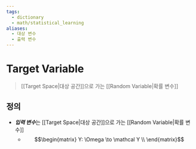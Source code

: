 ```yaml
---
tags:
  - dictionary
  - math/statistical_learning
aliases:
  - 대상 변수
  - 출력 변수
---
```

# Target Variable
> [[Target Space|대상 공간]]으로 가는 [[Random Variable|확률 변수]]
## 정의 
+ ***입력 변수***는 [[Target Space|대상 공간]]으로 가는 [[Random Variable|확률 변수]]
	+ $$\begin{matrix}
Y: \Omega \to \mathcal Y \\
\end{matrix}$$